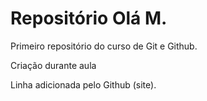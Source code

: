 # Repositório Olá M.
 Primeiro repositório do curso de Git e Github.

Criação durante aula

Linha adicionada pelo Github (site).

